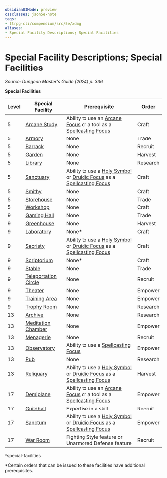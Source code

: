 ```yaml
---
obsidianUIMode: preview
cssclasses: json5e-note
tags:
- ttrpg-cli/compendium/src/5e/xdmg
aliases:
- Special Facility Descriptions; Special Facilities
---
```

# Special Facility Descriptions; Special Facilities
*Source: Dungeon Master's Guide (2024) p. 336* 

**Special Facilities**

| Level | Special Facility | Prerequisite | Order |
|-------|------------------|--------------|-------|
| 5 | [Arcane Study](Інструменти%20ДМ/CLI/bastions/arcane-study.md) | Ability to use an [Arcane Focus](Інструменти%20ДМ/CLI/items/arcane-focus-xphb.md) or a tool as a [Spellcasting Focus](Інструменти%20ДМ/CLI/rules/variant-rules/spellcasting-focus-xphb.md) | Craft |
| 5 | [Armory](Інструменти%20ДМ/CLI/bastions/armory.md) | None | Trade |
| 5 | [Barrack](Інструменти%20ДМ/CLI/bastions/barrack.md) | None | Recruit |
| 5 | [Garden](Інструменти%20ДМ/CLI/bastions/garden.md) | None | Harvest |
| 5 | [Library](Інструменти%20ДМ/CLI/bastions/library.md) | None | Research |
| 5 | [Sanctuary](Інструменти%20ДМ/CLI/bastions/sanctuary.md) | Ability to use a [Holy Symbol](Інструменти%20ДМ/CLI/items/holy-symbol-xphb.md) or [Druidic Focus](Інструменти%20ДМ/CLI/items/druidic-focus-xphb.md) as a [Spellcasting Focus](Інструменти%20ДМ/CLI/rules/variant-rules/spellcasting-focus-xphb.md) | Craft |
| 5 | [Smithy](Інструменти%20ДМ/CLI/bastions/smithy.md) | None | Craft |
| 5 | [Storehouse](Інструменти%20ДМ/CLI/bastions/storehouse.md) | None | Trade |
| 5 | [Workshop](Інструменти%20ДМ/CLI/bastions/workshop.md) | None | Craft |
| 9 | [Gaming Hall](Інструменти%20ДМ/CLI/bastions/gaming-hall.md) | None | Trade |
| 9 | [Greenhouse](Інструменти%20ДМ/CLI/bastions/greenhouse.md) | None | Harvest |
| 9 | [Laboratory](Інструменти%20ДМ/CLI/bastions/laboratory.md) | None* | Craft |
| 9 | [Sacristy](Інструменти%20ДМ/CLI/bastions/sacristy.md) | Ability to use a [Holy Symbol](Інструменти%20ДМ/CLI/items/holy-symbol-xphb.md) or [Druidic Focus](Інструменти%20ДМ/CLI/items/druidic-focus-xphb.md) as a [Spellcasting Focus](Інструменти%20ДМ/CLI/rules/variant-rules/spellcasting-focus-xphb.md) | Craft |
| 9 | [Scriptorium](Інструменти%20ДМ/CLI/bastions/scriptorium.md) | None* | Craft |
| 9 | [Stable](Інструменти%20ДМ/CLI/bastions/stable.md) | None | Trade |
| 9 | [Teleportation Circle](Інструменти%20ДМ/CLI/bastions/teleportation-circle.md) | None | Recruit |
| 9 | [Theater](Інструменти%20ДМ/CLI/bastions/theater.md) | None | Empower |
| 9 | [Training Area](Інструменти%20ДМ/CLI/bastions/training-area.md) | None | Empower |
| 9 | [Trophy Room](Інструменти%20ДМ/CLI/bastions/trophy-room.md) | None | Research |
| 13 | [Archive](Інструменти%20ДМ/CLI/bastions/archive.md) | None | Research |
| 13 | [Meditation Chamber](Інструменти%20ДМ/CLI/bastions/meditation-chamber.md) | None | Empower |
| 13 | [Menagerie](Інструменти%20ДМ/CLI/bastions/menagerie.md) | None | Recruit |
| 13 | [Observatory](Інструменти%20ДМ/CLI/bastions/observatory.md) | Ability to use a [Spellcasting Focus](Інструменти%20ДМ/CLI/rules/variant-rules/spellcasting-focus-xphb.md) | Empower |
| 13 | [Pub](Інструменти%20ДМ/CLI/bastions/pub.md) | None | Research |
| 13 | [Reliquary](Інструменти%20ДМ/CLI/bastions/reliquary.md) | Ability to use a [Holy Symbol](Інструменти%20ДМ/CLI/items/holy-symbol-xphb.md) or [Druidic Focus](Інструменти%20ДМ/CLI/items/druidic-focus-xphb.md) as a [Spellcasting Focus](Інструменти%20ДМ/CLI/rules/variant-rules/spellcasting-focus-xphb.md) | Harvest |
| 17 | [Demiplane](Інструменти%20ДМ/CLI/bastions/demiplane.md) | Ability to use an [Arcane Focus](Інструменти%20ДМ/CLI/items/arcane-focus-xphb.md) or a tool as a [Spellcasting Focus](Інструменти%20ДМ/CLI/rules/variant-rules/spellcasting-focus-xphb.md) | Empower |
| 17 | [Guildhall](Інструменти%20ДМ/CLI/bastions/guildhall.md) | Expertise in a skill | Recruit |
| 17 | [Sanctum](Інструменти%20ДМ/CLI/bastions/sanctum.md) | Ability to use a [Holy Symbol](Інструменти%20ДМ/CLI/items/holy-symbol-xphb.md) or [Druidic Focus](Інструменти%20ДМ/CLI/items/druidic-focus-xphb.md) as a [Spellcasting Focus](Інструменти%20ДМ/CLI/rules/variant-rules/spellcasting-focus-xphb.md) | Empower |
| 17 | [War Room](Інструменти%20ДМ/CLI/bastions/war-room.md) | Fighting Style feature or Unarmored Defense feature | Recruit |
^special-facilities

*Certain orders that can be issued to these facilities have additional prerequisites.